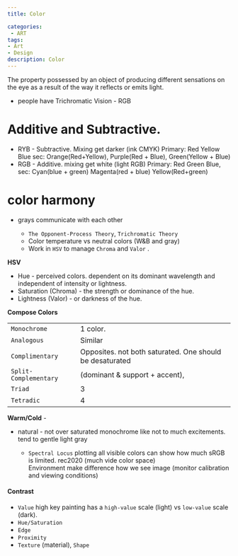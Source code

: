 ```yaml
---
title: Color

categories:
 - ART
tags:
- Art
- Design
description: Color
---
```


The property possessed by an object of producing different sensations on the eye as a result of the way it reflects or emits light.


- people have Trichromatic Vision - RGB

# Additive and Subtractive.
- RYB - Subtractive. Mixing get darker (ink CMYK) Primary: Red Yellow Blue sec: Orange(Red+Yellow), Purple(Red + Blue), Green(Yellow + Blue)  
- RGB - Additive. mixing get white  (light RGB) Primary: Red Green Blue, sec: Cyan(blue + green) Magenta(red + blue) Yellow(Red+green)



# color harmony
- grays communicate with each other

   - `The Opponent-Process Theory`, `Trichromatic Theory`  
   - Color temperature  vs  neutral colors (W&B and gray)   
   - Work in `HSV` to manage `Chroma` and `Valor` .   

**HSV**   
- Hue - perceived colors. dependent on its dominant wavelength and independent of intensity or lightness.
- Saturation (Chroma) - the strength or dominance of the hue.  
- Lightness (Valor) -  or darkness of the hue.

**Compose Colors**

   || |
   |-|- |
   `Monochrome` | 1 color.
   `Analogous`| Similar
   `Complimentary` | Opposites.  not both saturated. One should be desaturated
   `Split-Complementary` | (dominant & support + accent),
   `Triad`  |3 |
   `Tetradic` | 4   

**Warm/Cold** -  

- natural - not over saturated monochrome like not to much excitements. tend to gentle light gray



   - `Spectral Locus` plotting all visible colors can show how much sRGB is limited. rec2020 (much vide color space)      
   Environment make difference how we see image  (monitor calibration and viewing conditions)  


#### Contrast   
- `Value` high key painting has a `high-value` scale (light) vs `low-value` scale (dark).  
- `Hue/Saturation`  
- `Edge`  
- `Proximity`  
- `Texture` (material), `Shape`
